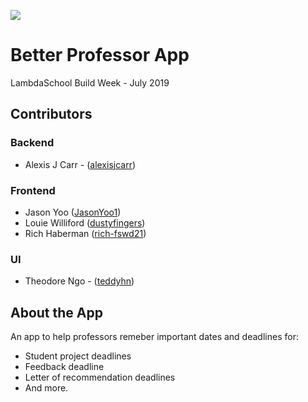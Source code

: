 ![](https://user-images.githubusercontent.com/50966025/61998818-49f88300-b07b-11e9-90a1-ef7b3cfa6859.png)
# Better Professor App

LambdaSchool Build Week - July 2019

## Contributors

### Backend
* Alexis J Carr - ([alexisjcarr](https://github.com/alexisjcarr))

### Frontend
* Jason Yoo ([JasonYoo1](https://github.com/JasonYoo1))
* Louie Williford ([dustyfingers](https://github.com/dustyfingers))
* Rich Haberman ([rich-fswd21](https://github.com/rich-fswd21))

### UI
* Theodore Ngo - ([teddyhn](https://github.com/teddyhn))

## About the App

An app to help professors remeber important dates and deadlines for:

* Student project deadlines
* Feedback deadline
* Letter of recommendation deadlines
* And more.

